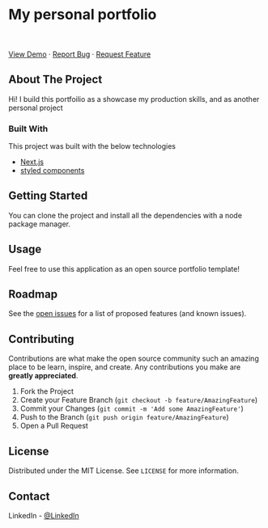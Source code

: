 <br />
  <p align="center">
    <h1>My personal portfolio</h1>
    <br />
    <br />
    <a href="https://portfolio-six-nu-64.vercel.app/">View Demo</a>
    ·
    <a href="https://github.com/nguyenxuongkim2103/portfolio/issues">Report Bug</a>
    ·
    <a href="https://github.com/nguyenxuongkim2103/portfolio/issues">Request Feature</a>
</p>

<!-- ABOUT THE PROJECT -->
## About The Project

Hi! I build this portfoilio as a showcase my production skills, and as another personal project



### Built With

This project was built with the below technologies
* [Next.js](https://nextjs.org/)
* [styled components](https://styled-components.com/)



<!-- GETTING STARTED -->
## Getting Started

You can clone the project and install all the dependencies with a node package manager.


<!-- USAGE EXAMPLES -->
## Usage

Feel free to use this application as an open source portfolio template!



<!-- ROADMAP -->
## Roadmap

See the [open issues](https://github.com/nguyenxuongkim2103/portfolio/issues) for a list of proposed features (and known issues).



<!-- CONTRIBUTING -->
## Contributing

Contributions are what make the open source community such an amazing place to be learn, inspire, and create. Any contributions you make are **greatly appreciated**.

1. Fork the Project
2. Create your Feature Branch (`git checkout -b feature/AmazingFeature`)
3. Commit your Changes (`git commit -m 'Add some AmazingFeature'`)
4. Push to the Branch (`git push origin feature/AmazingFeature`)
5. Open a Pull Request



<!-- LICENSE -->
## License

Distributed under the MIT License. See `LICENSE` for more information.



<!-- CONTACT -->
## Contact

LinkedIn - [@LinkedIn](https://www.linkedin.com/in/kim-nguyen-xuong/)
